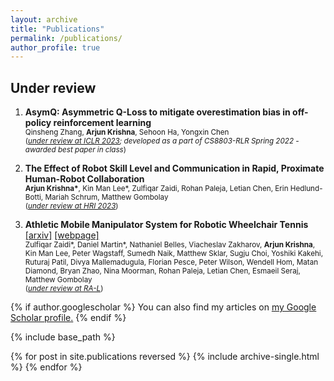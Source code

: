 ```yaml
---
layout: archive
title: "Publications"
permalink: /publications/
author_profile: true
---
```


## Under review

1. <b>AsymQ: Asymmetric Q-Loss to mitigate overestimation bias in off-policy reinforcement learning</b><br/>
  <small>Qinsheng Zhang, <b>Arjun Krishna</b>, Sehoon Ha, Yongxin Chen<br/>
  (<i><u>under review at ICLR 2023</u>; developed as a part of CS8803-RLR Spring 2022 - awarded best paper in class</i>)</small>

2. <b>The Effect of Robot Skill Level and Communication in Rapid, Proximate Human-Robot Collaboration</b><br/>
   <small><b>Arjun Krishna\*</b>, Kin Man Lee\*, Zulfiqar Zaidi, Rohan Paleja, Letian Chen, Erin Hedlund-Botti, Mariah Schrum, Matthew Gombolay<br/>
  (<i><u>under review at HRI 2023</u></i>)</small>

3. <b>Athletic Mobile Manipulator System for Robotic Wheelchair Tennis</b> <br/>
   [[arxiv]](https://arxiv.org/abs/2210.02517v1) [[webpage]](https://core-robotics-lab.github.io/Wheelchair-Tennis-Robot/) <br/>
   <small>Zulfiqar Zaidi\*, Daniel Martin\*, Nathaniel Belles, Viacheslav Zakharov, <b>Arjun Krishna</b>, Kin Man Lee, Peter Wagstaff, Sumedh Naik, Matthew Sklar, Sugju Choi, Yoshiki Kakehi, Ruturaj Patil, Divya Mallemadugula, Florian Pesce, Peter Wilson, Wendell Hom, Matan Diamond, Bryan Zhao, Nina Moorman, Rohan Paleja, Letian Chen, Esmaeil Seraj, Matthew Gombolay <br/>
   (<i><u>under review at RA-L</u></i>)</small>




{% if author.googlescholar %}
  You can also find my articles on <u><a href="{{author.googlescholar}}">my Google Scholar profile</a>.</u>
{% endif %}

{% include base_path %}

{% for post in site.publications reversed %}
  {% include archive-single.html %}
{% endfor %}
